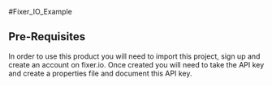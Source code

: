 #Fixer_IO_Example

## Pre-Requisites
In order to use this product you will need to import this project, sign up and create an account on fixer.io.
 Once created you will need to take the API key and create a properties file and document this API key.